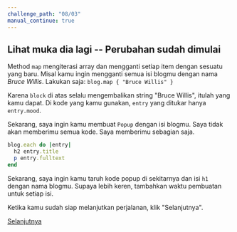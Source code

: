 ```yaml
---
challenge_path: "08/03"
manual_continue: true
---
```


## Lihat muka dia lagi -- Perubahan sudah dimulai

Method `map` mengiterasi array dan mengganti setiap item dengan sesuatu yang baru. Misal kamu ingin mengganti semua isi blogmu dengan nama *Bruce Willis*. Lakukan saja: `blog.map { "Bruce Willis" }`

Karena `block` di atas selalu mengembalikan string "Bruce Willis", itulah yang kamu dapat. Di kode yang kamu gunakan, `entry` yang ditukar hanya `entry.mood`.

Sekarang, saya ingin kamu membuat `Popup` dengan isi blogmu. Saya tidak akan memberimu semua kode. Saya memberimu sebagian saja.

```ruby
blog.each do |entry|
  h2 entry.title
  p entry.fulltext
end
```

Sekarang, saya ingin kamu taruh kode popup di sekitarnya dan isi `h1` dengan nama blogmu. Supaya lebih keren, tambahkan waktu pembuatan untuk setiap isi.

Ketika kamu sudah siap melanjutkan perjalanan, klik "Selanjutnya".

<div class="cta-with-btn">
	<a href="04.html" class="btn-cta btn-cta-selanjutnya js-challenge-link">Selanjutnya</a>
</div>